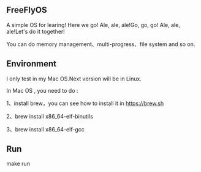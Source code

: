 ## FreeFlyOS

A simple OS for learing! Here we go! Ale, ale, ale!Go, go, go! Ale, ale, ale!Let's do it together!

You can do memory management、multi-progress、file system and so on.

## Environment

I only test in my Mac OS.Next version will be in Linux.

In Mac OS , you need to do :

1、install brew，you can see how to install it in https://brew.sh

2、brew install x86_64-elf-binutils

3、brew install x86_64-elf-gcc 

## Run

make run

